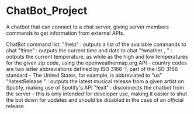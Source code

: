 # ChatBot_Project
A chatbot that can connect to a chat server, giving server members commands to get information from external APIs.

ChatBot command list:
	"!help" : outputs a list of the available commands to chat
	"!time" : outputs the current time and date to chat
	"!weather <zip code>, <country code>" : outputs the current temperature, as while as the high and
		low temperatures for the given zip code, using the openweathermap.org API
		- country codes are two letter abbreviations defined by ISO 3166-1, part of the ISO 3166 standard
		- The United States, for example, is abbreviated to "us"
	"!latestRelease <artist name>" : outputs the latest musical release from a given artist on Spotify,
		making use of Spotify's API
	"!exit" : disconnects the chatbot from the server
		- this is only intended for developer use, making it easier to shut the bot down for updates
		  and should be disabled in the case of an official release
